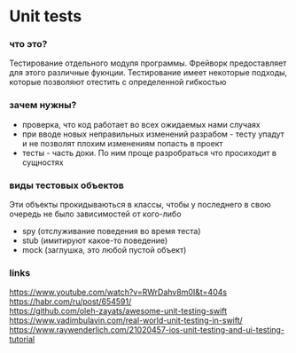# Unit tests

### что это? 
Тестирование отдельного модуля программы. Фрейворк предоставляет для этого различные фукнции. Тестирование имеет некоторые подходы, которые позволяют отестить с определенной гибкостью

### зачем нужны? 
- проверка, что код работает во всех ожидаемых нами случаях 
- при вводе новых неправильных изменений разрабом - тесту упадут и не позволят плохим изменениям попасть в проект 
- тесты - часть доки. По ним проще разробраться что просиходит в сущностях 

### виды тестовых объектов 
Эти объекты прокидываються в классы, чтобы у последнего в свою очередь не было зависимостей от кого-либо
- spy (отслуживание поведения во время теста) 
- stub (имитируют какое-то поведение)
- mock (заглушка, это любой пустой объект)


### links

https://www.youtube.com/watch?v=RWrDahv8m0I&t=404s \
https://habr.com/ru/post/654591/ \
https://github.com/oleh-zayats/awesome-unit-testing-swift \
https://www.vadimbulavin.com/real-world-unit-testing-in-swift/ \
https://www.raywenderlich.com/21020457-ios-unit-testing-and-ui-testing-tutorial

